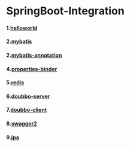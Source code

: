 # SpringBoot-Integration

#### 1.[helloworld](https://github.com/My1iJ3oe6s/SpringBoot-Integration/tree/master/SpringBoot_HelloWorld)
#### 2.[mybatis](https://github.com/My1iJ3oe6s/SpringBoot-Integration/tree/master/SpringBoot_Mybatis)
#### 2.[mybatis-annotation](https://github.com/My1iJ3oe6s/SpringBoot-Integration/tree/master/SpringBoot_Mybatis_Annotation)
#### 4.[properties-binder](https://github.com/My1iJ3oe6s/SpringBoot-Integration/tree/master/SpringBoot_Properties_Binder)
#### 5.[redis](https://github.com/My1iJ3oe6s/SpringBoot-Integration/tree/master/SpringBoot_Redis)
#### 6.[doubbo-server](https://github.com/My1iJ3oe6s/SpringBoot-Integration/tree/master/SpringBoot_Dubbo_Server)
#### 7.[doubbo-client](https://github.com/My1iJ3oe6s/SpringBoot-Integration/tree/master/SpringBoot_Doubbo_Client)
#### 8.[swagger2](https://github.com/My1iJ3oe6s/SpringBoot-Integration/tree/master/SpringBoot_Swagger2)
#### 9.[jpa](https://github.com/My1iJ3oe6s/SpringBoot-Integration/tree/master/SpringBoot_JPA)

